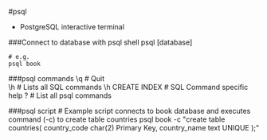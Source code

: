 #psql 
- PostgreSQL interactive terminal

###Connect to database with psql shell
	psql [database]
	
	# e.g.
	psql book

###psql commands
	\q 						# Quit	
	\h 						# Lists all SQL commands
	\h CREATE INDEX 		# SQL Command specific help
	\? 						# List all psql commands

###psql script
	# Example script connects to book database and executes command (-c) to create table countries
	psql book -c "create table countries(
							country_code char(2) Primary Key,
							country_name text UNIQUE
						);"
